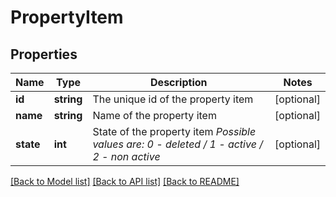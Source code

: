 # PropertyItem

## Properties
Name | Type | Description | Notes
------------ | ------------- | ------------- | -------------
**id** | **string** | The unique id of the property item | [optional] 
**name** | **string** | Name of the property item | [optional] 
**state** | **int** | State of the property item *Possible values are: 0 - deleted / 1 - active / 2 - non active* | [optional] 

[[Back to Model list]](../../README.md#documentation-for-models) [[Back to API list]](../../README.md#documentation-for-api-endpoints) [[Back to README]](../../README.md)

